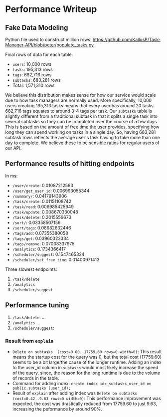 # Performance Writeup
## Fake Data Modeling
Python file used to construct million rows: https://github.com/KallosP/Task-Manager-API/blob/peter/populate_tasks.py

Final rows of data for each table:
- `users`: 10,000 rows
- `tasks`: 195,313 rows
- `tags`: 682,716 rows
- `subtasks`: 683,281 rows
- Total: 1,571,310 rows

We believe this distribution makes sense for how our service would scale due to how task managers are normally used. More specifically, 10,000 users creating 195,313 tasks means that every user has around 20 tasks. 682,716 tags equates to around 3-4 tags per task. Our `subtasks` table is slightly different from a traditional subtask in that it splits a single task into several subtasks so they can be completed over the course of a few days. This is based on the amount of free time the user provides, specifying how long they can spend working on tasks in a single day. So, having 683,281 subtask rows reflects the average user's task having to take more than one day to complete. We believe these to be sensible ratios for regular users of our API.

## Performance results of hitting endpoints
In ms:
- `/user/create`:	0.01087212563
- `/user/get_user_id`:	0.006993055344
- `/summary/`:	0.04179143906
- `/task/create`:	0.01151108742
- `/task/read`:	0.006985425949
- `/task/update`:	0.008670330048
- `/task/delete`:	0.2015559673
- `/sort/`:	0.03358507156
- `/sort/tags`:	0.08682632446
- `/tags/add`:	0.07355380058
- `/tags/get`:	0.03960323334
- `/tags/remove`:	0.07008337975
- `/analytics`:	0.1734366417
- `/scheduler/suggest`:	0.1547465324
- `/scheduler/set_free_time`:	0.01400971413

Three slowest endpoints:
1. `/task/delete`
2. `/analytics`
3. `/scheduler/suggest`

## Performance tuning
1. `/task/delete`:
...
2. `/analytics`
...
3. `/scheduler/suggest`:
### Result from `explain`
- `Delete on subtasks  (cost=0.00..17759.60 rows=0 width=0)`: This result means the startup cost for the query was 0, but the total cost (17759.60) seems to be a bit large/the cause of the longer runtime. Adding an index to the user_id column in `subtasks` would most likely increase the speed of the query, since, the reason for the long runtime is due to the volume of records in the table.
- Command for adding index: `create index idx_subtasks_user_id on public.subtasks (user_id);`
- Result of `explain` after adding index was `Delete on subtasks  (cost=0.42..9.63 rows=0 width=0)`: This performance improvement was expected, the cost was drastically reduced from 17759.60 to just 9.63, increasing the peformance by around 90%.
